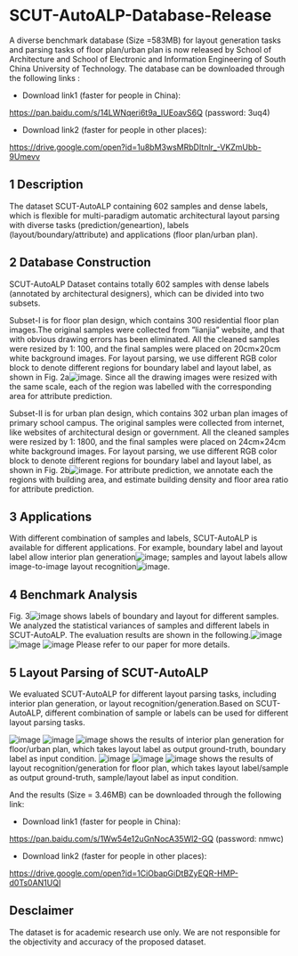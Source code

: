 SCUT-AutoALP-Database-Release
===
A diverse benchmark database (Size =583MB) for layout generation tasks and parsing tasks of floor plan/urban plan is now released by School of Architecture and School of Electronic and Information Engineering of South China University of Technology. The database can be downloaded through the following links :

* Download link1 (faster for people in China):

https://pan.baidu.com/s/14LWNqeri6t9a_IUEoavS6Q (password: 3uq4)

* Download link2 (faster for people in other places):

https://drive.google.com/open?id=1u8bM3wsMRbDItnlr_-VKZmUbb-9Umevv

1 Description
---
The dataset SCUT-AutoALP containing 602 samples and dense labels, which is flexible for multi-paradigm automatic architectural layout parsing with diverse tasks (prediction/geneartion), labels (layout/boundary/attribute) and applications (floor plan/urban plan).

2 Database Construction
--
SCUT-AutoALP Dataset contains totally 602 samples with dense labels (annotated by architectural designers), which can be divided into two subsets.

Subset-I is for floor plan design, which contains 300 residential floor plan images.The original samples were collected from ”lianjia” website, and that with obvious drawing errors has been eliminated. All the cleaned samples were resized by 1: 100, and the final samples were placed on 20cm×20cm white background images. For layout parsing, we use different RGB color block to denote different regions for boundary label and layout label, as shown in Fig. 2a![image](https://github.com/designfuturelab702/SCUT-AutoALP-Database-Release/blob/master/Fig.2.jpg). Since all the drawing images were resized with the same scale, each of the region was labelled with the corresponding area for attribute prediction.

Subset-II is for urban plan design, which contains 302 urban plan images of primary school campus. The original samples were collected from internet, like websites of architectural design or government. All the cleaned samples were resized by 1: 1800, and the final samples were placed on 24cm×24cm white background images. For layout parsing, we use different RGB color block to denote different regions for boundary label and layout label, as shown in Fig. 2b![image](https://github.com/designfuturelab702/SCUT-AutoALP-Database-Release/blob/master/Fig.2.jpg). For attribute prediction, we annotate each the regions with building area, and estimate building density and floor area ratio for attribute prediction.

3 Applications
--
With different combination of samples and labels, SCUT-AutoALP is available for different applications. For example, boundary label and layout label allow interior plan generation![image](https://github.com/designfuturelab702/SCUT-AutoALP-Database-Release/blob/master/Fig.8.png); samples and layout labels allow image-to-image layout recognition![image](https://github.com/designfuturelab702/SCUT-AutoALP-Database-Release/blob/master/Fig.9.png). 

4 Benchmark Analysis
--
Fig. 3![image](https://github.com/designfuturelab702/SCUT-AutoALP-Database-Release/blob/master/Fig.3.png) shows labels of boundary and layout for different samples. We analyzed the statistical variances of samples and different labels in SCUT-AutoALP. The evaluation results are shown in the following.![image](https://github.com/designfuturelab702/SCUT-AutoALP-Database-Release/blob/master/Fig.4.png) ![image](https://github.com/designfuturelab702/SCUT-AutoALP-Database-Release/blob/master/Fig.5.png) ![image](https://github.com/designfuturelab702/SCUT-AutoALP-Database-Release/blob/master/Table2.png) Please refer to our paper for more details.

5 Layout Parsing of SCUT-AutoALP
--
We evaluated SCUT-AutoALP for different layout parsing tasks, including interior plan generation, or layout recognition/generation.Based on SCUT-AutoALP, different combination of sample or labels can be used for different layout parsing tasks. 

![image](https://github.com/designfuturelab702/SCUT-AutoALP-Database-Release/blob/master/Fig.8.png) ![image](https://github.com/designfuturelab702/SCUT-AutoALP-Database-Release/blob/master/1%20interior%20plan%20generation%20for%20FP.jpg) ![image](https://github.com/designfuturelab702/SCUT-AutoALP-Database-Release/blob/master/2.%20interior%20plan%20generation%20for%20UP.jpg) shows the results of interior plan generation for floor/urban plan, which takes layout label as output ground-truth, boundary label as input condition. ![image](https://github.com/designfuturelab702/SCUT-AutoALP-Database-Release/blob/master/Fig.9.png) ![image](https://github.com/designfuturelab702/SCUT-AutoALP-Database-Release/blob/master/3.%20layout%20generation.jpg) ![image](https://github.com/designfuturelab702/SCUT-AutoALP-Database-Release/blob/master/4.%20layout%20recognition.jpg) shows the results of layout recognition/generation for floor plan, which takes layout label/sample as output ground-truth, sample/layout label as input condition.

And the results (Size = 3.46MB) can be downloaded through the following link:

* Download link1 (faster for people in China):

https://pan.baidu.com/s/1Ww54e12uGnNocA35Wl2-GQ (password: nmwc)

* Download link2 (faster for people in other places):

https://drive.google.com/open?id=1CiObapGiDtBZyEQR-HMP-d0Ts0AN1UQI

Desclaimer
--
The dataset is for academic research use only. We are not responsible for the objectivity and accuracy of the proposed dataset.
